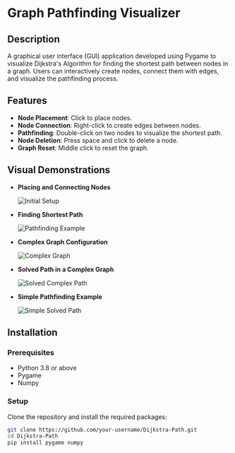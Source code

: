 # Graph Pathfinding Visualizer

## Description
A graphical user interface (GUI) application developed using Pygame to visualize Dijkstra's Algorithm for finding the shortest path between nodes in a graph. Users can interactively create nodes, connect them with edges, and visualize the pathfinding process.

## Features
- **Node Placement**: Click to place nodes.
- **Node Connection**: Right-click to create edges between nodes.
- **Pathfinding**: Double-click on two nodes to visualize the shortest path.
- **Node Deletion**: Press space and click to delete a node.
- **Graph Reset**: Middle click to reset the graph.

## Visual Demonstrations
- **Placing and Connecting Nodes**
  
  ![Initial Setup](https://github.com/colingalbraith/Dijkstra-Path/assets/146497900/d27a0d57-d2d5-4eec-82af-60cf28bb678c)
  
- **Finding Shortest Path**
  
  ![Pathfinding Example](https://github.com/colingalbraith/Dijkstra-Path/assets/146497900/eb4ac8dd-9fca-4a40-b879-7a6acc11fdb6)
  
- **Complex Graph Configuration**
  
  ![Complex Graph](https://github.com/colingalbraith/Dijkstra-Path/assets/146497900/3d489c92-fcd7-4594-a8c6-4d305e0fa3ec)
  
- **Solved Path in a Complex Graph**
  
  ![Solved Complex Path](https://github.com/colingalbraith/Dijkstra-Path/assets/146497900/6795806f-4c5b-4e86-8469-e871c010ef62)
  
- **Simple Pathfinding Example**
  
  ![Simple Solved Path](https://github.com/colingalbraith/Dijkstra-Path/assets/146497900/32aa0d89-f111-423a-aa85-0cea8e06fc3b)



## Installation

### Prerequisites
- Python 3.8 or above
- Pygame
- Numpy

### Setup
Clone the repository and install the required packages:
```bash
git clone https://github.com/your-username/Dijkstra-Path.git
cd Dijkstra-Path
pip install pygame numpy
